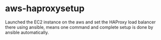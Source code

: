 # aws-haproxysetup
Launched the EC2 instance on  the aws and set the HAProxy load balancer there using ansible, means one command and complete setup is done by ansible automatically.
